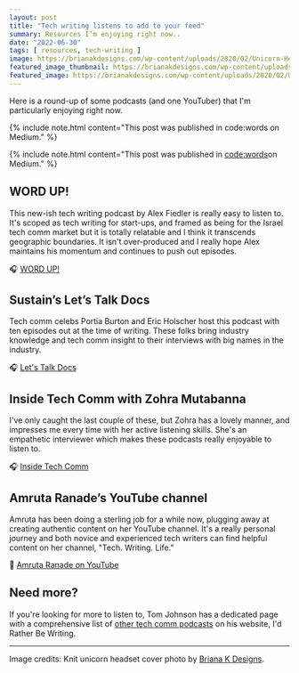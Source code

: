 ```yaml
---
layout: post
title: "Tech writing listens to add to your feed"
summary: Resources I’m enjoying right now..
date: "2022-06-30"
tags: [ resources, tech-writing ]
image: https://brianakdesigns.com/wp-content/uploads/2020/02/Unicorn-Headphones-8.jpg
featured_image_thumbnail: https://brianakdesigns.com/wp-content/uploads/2020/02/Unicorn-Headphones-8.jpg
featured_image: https://brianakdesigns.com/wp-content/uploads/2020/02/Unicorn-Headphones-8.jpg
---
```


Here is a round-up of some podcasts (and one YouTuber) that I'm particularly enjoying right now. 

{% include note.html content="This post was published in code:words on Medium." %}


{% include note.html content="This post was published in <a href="(https://codewords.tech/)">code:words</a>on Medium." %}


## WORD UP! 

This new-ish tech writing podcast by Alex Fiedler is really easy to listen to. It's scoped as tech writing for start-ups, and framed as being for the Israel tech comm market but it is totally relatable and I think it transcends geographic boundaries. It isn't over-produced and I really hope Alex maintains his momentum and continues to push out episodes. 

🎧 [WORD UP!](https://open.spotify.com/show/6kfqhXUS7SdpiP1CdHnoUA)


## Sustain’s Let’s Talk Docs

Tech comm celebs Portia Burton and Eric Holscher host this podcast with ten episodes out at the time of writing. These folks bring industry knowledge and tech comm insight to their interviews with big names in the industry.

🎧 [Let's Talk Docs](https://ltd-podcast.sustainoss.org/)

## Inside Tech Comm with Zohra Mutabanna

I've only caught the last couple of these, but Zohra has a lovely manner, and impresses me every time with her active listening skills. She's an empathetic interviewer which makes these podcasts really enjoyable to listen to. 

🎧 [Inside Tech Comm](https://www.insidetechcomm.show/1728253)

## Amruta Ranade’s YouTube channel

Amruta has been doing a sterling job for a while now, plugging away at creating authentic content on her YouTube channel. It's a really personal journey and both novice and experienced tech writers can find helpful content on her channel, "Tech. Writing. Life."

🎥 [Amruta Ranade on YouTube](https://www.youtube.com/c/AmrutaRanade)


## Need more?

If you're looking for more to listen to, Tom Johnson has a dedicated page with a comprehensive list of [other tech comm podcasts](https://idratherbewriting.com/technical-writing-podcasts/) on his website,  I'd Rather Be Writing.

---

Image credits: Knit unicorn headset cover photo by [Briana K Designs](https://brianakdesigns.com/unicorn-headphone-wrap/).

